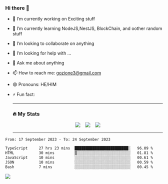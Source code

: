 ### Hi there 👋

<!--
**charlieScript/charlieScript** is a ✨ _special_ ✨ repository because its `README.md` (this file) appears on your GitHub profile.

Here are some ideas to get you started: -->

- 🔭 I’m currently working on Exciting stuff
- 🌱 I’m currently learning NodeJS,NestJS, BlockChain, and oother random stuff
- 👯 I’m looking to collaborate on anything
- 🤔 I’m looking for help with ...
- 💬 Ask me about anything
- 📫 How to reach me: gozione3@gmail.com
- 😄 Pronouns: HE/HIM
- ⚡ Fun fact:


  ---

  ### :fire: My Stats

  <div id="stats" align="center">
  <img src="http://github-readme-streak-stats.herokuapp.com?user=charlieScript&theme=dark&date_format=M%20j%5B%2C%20Y%5D" />&nbsp;&nbsp;&nbsp;
  <img src="https://github-readme-stats.vercel.app/api/top-langs/?username=charlieScript&layout=compact&theme=vision-friendly-dark"/>&nbsp;&nbsp;&nbsp;
  <img src="https://github-readme-stats.vercel.app/api?username=charlieScript&show_icons=true&theme=radical"/>
  </div>

  ---



<!--START_SECTION:waka-->

```txt
From: 17 September 2023 - To: 24 September 2023

TypeScript     27 hrs 23 mins  ████████████████████████░   96.09 %
HTML           30 mins         ▒░░░░░░░░░░░░░░░░░░░░░░░░   01.81 %
JavaScript     10 mins         ░░░░░░░░░░░░░░░░░░░░░░░░░   00.61 %
JSON           10 mins         ░░░░░░░░░░░░░░░░░░░░░░░░░   00.59 %
Bash           7 mins          ░░░░░░░░░░░░░░░░░░░░░░░░░   00.45 %
```

<!--END_SECTION:waka-->
![](https://komarev.com/ghpvc/?username=charlieScript)
